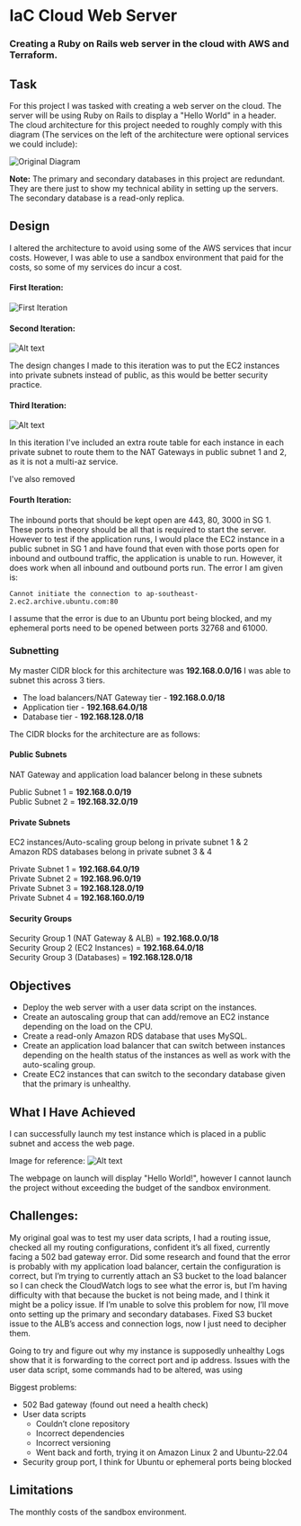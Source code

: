 # IaC Cloud Web Server
### Creating a Ruby on Rails web server in the cloud with AWS and Terraform.

## Task
For this project I was tasked with creating a web server on the cloud. The server will be using Ruby on Rails to display a "Hello World" in a header. The cloud architecture for this project needed to roughly comply with this diagram (The services on the left of the architecture were optional services we could include):

![Original Diagram](images/original-diagram.png)

<strong>Note:</strong> The primary and secondary databases in this project are redundant. They are there just to show my technical ability in setting up the servers. The secondary database is a read-only replica.

## Design

I altered the architecture to avoid using some of the AWS services that incur costs. However, I was able to use a sandbox environment that paid for the costs, so some of my services do incur a cost.

#### First Iteration:

![First Iteration](images/diagram-v1.png)

#### Second Iteration:

![Alt text](images/diagram-v2.png)

The design changes I made to this iteration was to put the EC2 instances into private subnets instead of public, as this would be better security practice.

#### Third Iteration:
![Alt text](images/diagram-v3.png)

In this iteration I've included an extra route table for each instance in each private subnet to route them to the NAT Gateways in public subnet 1 and 2, as it is not a multi-az service.

I've also removed 

#### Fourth Iteration:

The inbound ports that should be kept open are 443, 80, 3000 in SG 1. These ports in theory should be all that is required to start the server. However to test if the application runs, I would place the EC2 instance in a public subnet in SG 1 and have found that even with those ports open for inbound and outbound traffic, the application is unable to run. However, it does work when all inbound and outbound ports run. The error I am given is: 

``Cannot initiate the connection to ap-southeast-2.ec2.archive.ubuntu.com:80`` 

I assume that the error is due to an Ubuntu port being blocked, and my ephemeral ports need to be opened between ports 32768 and 61000.

### Subnetting

My master CIDR block for this architecture was <strong>192.168.0.0/16</strong> I was able to subnet this across 3 tiers.

- The load balancers/NAT Gateway tier - <strong>192.168.0.0/18</strong>
- Application tier - <strong>192.168.64.0/18</strong>
- Database tier - <strong>192.168.128.0/18</strong>

The CIDR blocks for the architecture are as follows: 

#### Public Subnets

NAT Gateway and application load balancer belong in these subnets

Public Subnet 1 = <strong>192.168.0.0/19</strong> <br>
Public Subnet 2 = <strong>192.168.32.0/19</strong>

#### Private Subnets

EC2 instances/Auto-scaling group belong in private subnet 1 & 2
<br>
Amazon RDS databases belong in private subnet 3 & 4

Private Subnet 1 = <strong>192.168.64.0/19</strong> <br>
Private Subnet 2 = <strong>192.168.96.0/19</strong> <br>
Private Subnet 3 = <strong>192.168.128.0/19</strong> <br>
Private Subnet 4 = <strong>192.168.160.0/19</strong>  

#### Security Groups

Security Group 1 (NAT Gateway & ALB) = <strong>192.168.0.0/18</strong> <br>
Security Group 2 (EC2 Instances) = <strong>192.168.64.0/18</strong> <br>
Security Group 3 (Databases) = <strong>192.168.128.0/18</strong> 

## Objectives

- Deploy the web server with a user data script on the instances.
- Create an autoscaling group that can add/remove an EC2 instance depending on the load on the CPU.
- Create a read-only Amazon RDS database that uses MySQL.
- Create an application load balancer that can switch between instances depending on the health status of the instances as well as work with the auto-scaling group.
- Create EC2 instances that can switch to the secondary database given that the primary is unhealthy.

## What I Have Achieved

I can successfully launch my test instance which is placed in a public subnet and access the web page.

Image for reference: 
![Alt text](image.png)

The webpage on launch will display "Hello World!", however I cannot launch the project without exceeding the budget of the sandbox environment.

## Challenges:

My original goal was to test my user data scripts, I had a routing issue, checked all my routing configurations, confident it’s all fixed, currently facing a 502 bad gateway error. Did some research and found that the error is probably with my application load balancer, certain the configuration is correct, but I’m trying to currently attach an S3 bucket to the load balancer so I can check the CloudWatch logs to see what the error is, but I’m having difficulty with that because the bucket is not being made, and I think it might be a policy issue.
If I’m unable to solve this problem for now, I’ll move onto setting up the primary and secondary databases.
Fixed S3 bucket issue to the ALB’s access and connection logs, now I just need to decipher them.

Going to try and figure out why my instance is supposedly unhealthy
Logs show that it is forwarding to the correct port and ip address.
Issues with the user data script, some commands had to be altered, was using 

Biggest problems:

- 502 Bad gateway (found out need a health check)
- User data scripts
    - Couldn’t clone repository
    - Incorrect dependencies
    - Incorrect versioning
    - Went back and forth, trying it on Amazon Linux 2 and Ubuntu-22.04
- Security group port, I think for Ubuntu or ephemeral ports being blocked	

## Limitations

The monthly costs of the sandbox environment.
